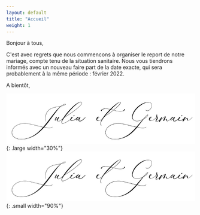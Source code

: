 ```yaml
---
layout: default
title: "Accueil"
weight: 1
---
```


Bonjour à tous,

C'est avec regrets que nous commencons à organiser le report de notre mariage, compte tenu de la situation sanitaire. Nous vous tiendrons informés avec un nouveau faire part de la date exacte, qui sera probablement à la même période : février 2022.

A bientôt,

![signature](/assets/Signature.jpg){: .large width="30%"}
![signature](/assets/Signature.jpg){: .small width="90%"}
